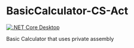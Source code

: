 # BasicCalculator-CS-Act
[![.NET Core Desktop](https://github.com/pitzzahh/BasicCalculator-CS-Act/actions/workflows/dotnet-desktop.yml/badge.svg)](https://github.com/pitzzahh/BasicCalculator-CS-Act/actions/workflows/dotnet-desktop.yml)

Basic Calculator that uses private assembly
